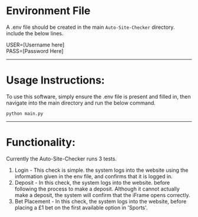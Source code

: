 # Environment File

A .env file should be created in the main `Auto-Site-Checker` directory. include the below lines.

USER=[Username here]<br>
PASS=[Password Here]

----
# Usage Instructions:

To use this software, simply ensure the .env file is present and filled in, then navigate into the main directory and run the below command.

`python main.py`

----

# Functionality:

Currently the Auto-Site-Checker runs 3 tests.

1. Login - This check is simple. the system logs into the website using the information given in the env file, and confirms that it is logged in.
2. Deposit - In this check, the system logs into the website. before following the process to make a deposit. Although it cannot actually make a deposit, the system will confirm that the iFrame opens correctly.
3. Bet Placement - In this check, the system logs into the website, before placing a £1 bet on the first available option in 'Sports'.
